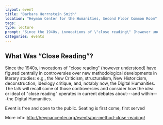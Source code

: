 ```yaml
---
layout: event
title: "Barbara Herrnstein Smith"
location: "Heyman Center for the Humanities, Second Floor Common Room"
tags: 
type: lecture
prompt: "Since the 1940s, invocations of \"close reading\" (however understood) have figured centrally in controversies over new methodological developments in literary studies."
categories: events
---
```


## What Was “Close Reading”?

Since the 1940s, invocations of "close reading" (however understood) have figured centrally in controversies over new methodological developments in literary studies: e.g., the New Criticism, structuralism, New Historicism, deconstruction, ideology critique, and, notably now, the Digital Humanities. The talk will recall some of those controversies and consider how the idea or ideal of "close reading" operates in current debates about---and within---the Digital Humanities.

Event is free and open to the public. Seating is first come, first served

More info: <http://heymancenter.org/events/on-method-close-reading/>
